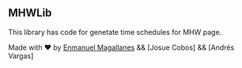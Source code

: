 ## MHWLib

This library has code for genetate time schedules for MHW page.

Made with ❤️ by [Enmanuel Magallanes](https://cardor.dev) && [Josue Cobos] && [Andrés Vargas]
